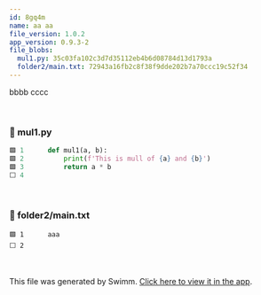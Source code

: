 ```yaml
---
id: 8gq4m
name: aa aa
file_version: 1.0.2
app_version: 0.9.3-2
file_blobs:
  mul1.py: 35c03fa102c3d7d35112eb4b6d08784d13d1793a
  folder2/main.txt: 72943a16fb2c8f38f9dde202b7a70ccc19c52f34
---
```


bbbb cccc




<br/>

<!-- NOTE-swimm-snippet: the lines below link your snippet to Swimm -->
### 📄 mul1.py
```python
🟩 1      def mul1(a, b):
🟩 2          print(f'This is mull of {a} and {b}')
🟩 3          return a * b
⬜ 4      
```

<br/>

<!-- NOTE-swimm-snippet: the lines below link your snippet to Swimm -->
### 📄 folder2/main.txt
```text
🟩 1      aaa
⬜ 2      
```

<br/>

This file was generated by Swimm. [Click here to view it in the app](http://localhost:5000/repos/Z2l0aHViJTNBJTNBdDElM0ElM0FlcmFuLXN3aW1t/docs/8gq4m).